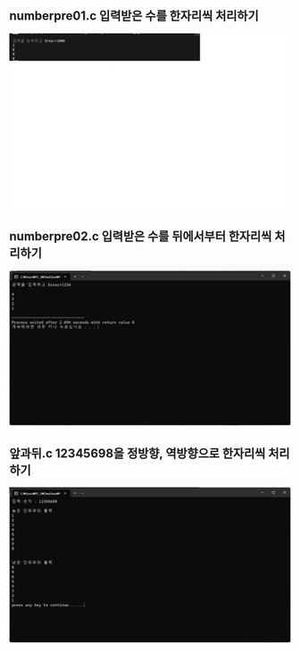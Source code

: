 ## numberpre01.c 입력받은 수를 한자리씩 처리하기

![한자리씩 처리하기](./img/highlo01.png)

## numberpre02.c 입력받은 수를 뒤에서부터 한자리씩 처리하기

![뒤에서부터 한자리씩 처리하기](./img/reverse.png)

## 앞과뒤.c 12345698을 정방향, 역방향으로 한자리씩 처리하기

![앞과 뒤에서부터 한자리씩 처리하기](./img/앞과뒤.png)
